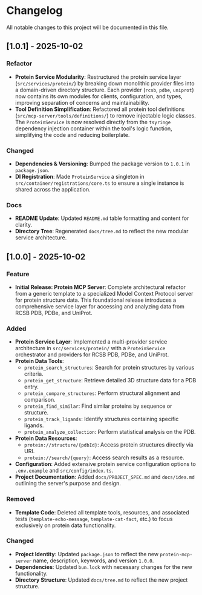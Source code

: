 # Changelog

All notable changes to this project will be documented in this file.

## [1.0.1] - 2025-10-02

### Refactor

- **Protein Service Modularity**: Restructured the protein service layer (`src/services/protein/`) by breaking down monolithic provider files into a domain-driven directory structure. Each provider (`rcsb`, `pdbe`, `uniprot`) now contains its own modules for clients, configuration, and types, improving separation of concerns and maintainability.
- **Tool Definition Simplification**: Refactored all protein tool definitions (`src/mcp-server/tools/definitions/`) to remove injectable logic classes. The `ProteinService` is now resolved directly from the `tsyringe` dependency injection container within the tool's logic function, simplifying the code and reducing boilerplate.

### Changed

- **Dependencies & Versioning**: Bumped the package version to `1.0.1` in `package.json`.
- **DI Registration**: Made `ProteinService` a singleton in `src/container/registrations/core.ts` to ensure a single instance is shared across the application.

### Docs

- **README Update**: Updated `README.md` table formatting and content for clarity.
- **Directory Tree**: Regenerated `docs/tree.md` to reflect the new modular service architecture.

## [1.0.0] - 2025-10-02

### Feature

- **Initial Release: Protein MCP Server**: Complete architectural refactor from a generic template to a specialized Model Context Protocol server for protein structure data. This foundational release introduces a comprehensive service layer for accessing and analyzing data from RCSB PDB, PDBe, and UniProt.

### Added

- **Protein Service Layer**: Implemented a multi-provider service architecture in `src/services/protein/` with a `ProteinService` orchestrator and providers for RCSB PDB, PDBe, and UniProt.
- **Protein Data Tools**:
  - `protein_search_structures`: Search for protein structures by various criteria.
  - `protein_get_structure`: Retrieve detailed 3D structure data for a PDB entry.
  - `protein_compare_structures`: Perform structural alignment and comparison.
  - `protein_find_similar`: Find similar proteins by sequence or structure.
  - `protein_track_ligands`: Identify structures containing specific ligands.
  - `protein_analyze_collection`: Perform statistical analysis on the PDB.
- **Protein Data Resources**:
  - `protein://structure/{pdbId}`: Access protein structures directly via URI.
  - `protein://search/{query}`: Access search results as a resource.
- **Configuration**: Added extensive protein service configuration options to `.env.example` and `src/config/index.ts`.
- **Project Documentation**: Added `docs/PROJECT_SPEC.md` and `docs/idea.md` outlining the server's purpose and design.

### Removed

- **Template Code**: Deleted all template tools, resources, and associated tests (`template-echo-message`, `template-cat-fact`, etc.) to focus exclusively on protein data functionality.

### Changed

- **Project Identity**: Updated `package.json` to reflect the new `protein-mcp-server` name, description, keywords, and version `1.0.0`.
- **Dependencies**: Updated `bun.lock` with necessary changes for the new functionality.
- **Directory Structure**: Updated `docs/tree.md` to reflect the new project structure.
